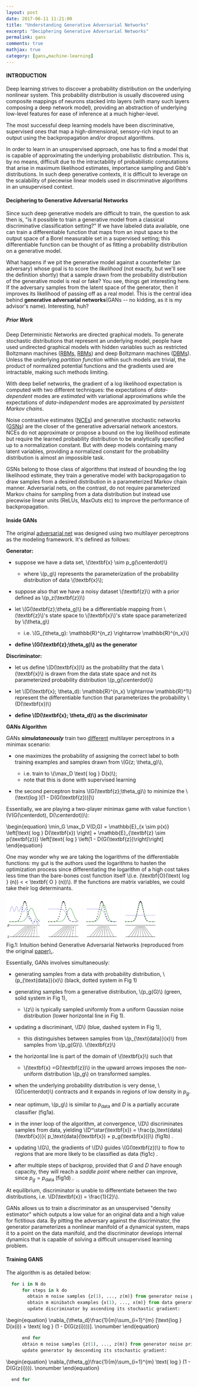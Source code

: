 ```yaml
---
layout: post
date: 2017-06-11 11:21:00
title: "Understanding Generative Adversarial Networks"
excerpt: "Deciphering Generative Adversarial Networks"
permalink: gans
comments: true
mathjax: true
category: [gans,machine-learning]
---
```


<!-- Google Tag Manager -->
<noscript><iframe src="//www.googletagmanager.com/ns.html?id=GTM-WXGQX2"
height="0" width="0" style="display:none;visibility:hidden"></iframe></noscript>
<script>(function(w,d,s,l,i){w[l]=w[l]||[];w[l].push({'gtm.start':
new Date().getTime(),event:'gtm.js'});var f=d.getElementsByTagName(s)[0],
j=d.createElement(s),dl=l!='dataLayer'?'&l='+l:'';j.async=true;j.src=
'//www.googletagmanager.com/gtm.js?id='+i+dl;f.parentNode.insertBefore(j,f);
})(window,document,'script','dataLayer','GTM-WXGQX2');</script>
<!-- End Google Tag Manager -->

<script type="text/x-mathjax-config">
MathJax.Hub.Config({
  TeX: { equationNumbers: { autoNumber: "AMS" } }
});
</script>

<!--Mathjax Parser -->
<script type="text/javascript" async
  src="https://cdn.mathjax.org/mathjax/latest/MathJax.js?config=TeX-MML-AM_CHTML">
</script>

<script type="text/x-mathjax-config">
MathJax.Hub.Config({
  tex2jax: {inlineMath: [['$','$'], ['\\(','\\)']]}
});
</script>


#### INTRODUCTION

Deep learning strives to discover a probability distribution on the underlying nonlinear system. This probability distribution is usually discovered using composite mappings of neurons stacked into layers (with many such layers composing a deep network model), providing an abstraction of underlying low-level features for ease of inference at a much higher-level.

The most successful deep learning models have been discriminative, supervised ones that map a high-dimensional, sensory-rich input to an output using the backpropagation and/or dropout algorithms.

In order to learn in an unsupervised approach, one has to find a model that is capable of approximating the underlying probabilistic distribution. This is, by no means, difficult due to the intractability of probabilistic computations that arise in
maximum likelihood estimates, importance sampling and Gibb's distributions. In such deep generative contexts, it is difficult to leverage on the scalability of piecewise linear models used in discriminative algorithms in an unsupervised context.

#### Deciphering to Generative Adversarial Networks

Since such deep generative models are difficult to train, the question to ask then is, "is it possible to train a generative model from a classical discriminative classification setting?" If we have labeled data available, one can train a differentiable function that maps from an input space to the output space of a Borel measurable set in a supervised setting; this differentiable function can be thought of as fitting a probability distribution on a generative model.

What happens if we pit the  generative model against a counterfeiter (an adversary) whose goal is to score the _likelihood_ (not exactly, but we'll see the definition shortly) that a sample drawn from the probability distribution of the generative model is real or fake?
You see, things get interesting here. If the adversary samples from the latent space of the generator, then it improves its likelihood of passing off as a real model. This is the central idea behind **generative adversarial networks**(GANs -- no kidding, as it is my advisor's name).
Interesting, huh?

##### Prior Work

Deep Deterministic Networks are directed graphical models. To generate stochastic distributions that represent an underlying model, people have used undirected graphical models with hidden variables such as restricted Boltzmann machines ([RBMs][rbms], [RBMs][rbms2]) and  deep Boltzmann machines ([DBMs](#dbms)). Unless the underlying _partition function_ within such models are trivial, the product of normalized potential functions and the gradients used are intractable, making such methods limiting.

 <!-- With Monte Carlo Markov Chain methods, however, one can approximate such functions. -->

With deep belief networks, the gradient of a log likelihood expectation is computed with two different techniques:  the expectations of _data-dependent_ modes are _estimated_ with variational approximations while the expectations of _data-independent_ modes are approximated by _persistent Markov chains_.


Noise contrastive estimates ([NCEs][nces]) and generative stochastic networks ([GSNs][gsns]) are the closer of the generative adversarial network ancestors. NCEs do not approximate or propose a bound on the log likelihood estimate but require the learned probability distribution to be analytically specified up to a normalization constant. But with deep models containing many latent variables, providing a normalized constant for the probability distribution is almost an impossible task.

GSNs belong to those class of algorithms that instead of bounding the log likelihood estimate, they train a generative model with backpropagation to draw samples from a desired distribution in a parameterized Markov chain manner. Adversarial nets, on the contrast, do not require parameterized Markov chains for sampling from a data distribution but instead use piecewise linear units (ReLUs, MaxOuts etc) to improve the performance of backpropagation.



#### Inside GANs

The original [adversarial net][adv-nets] was designed using two multilayer perceptrons as the modeling framework. It's defined as follows:

**Generator:**

- suppose we have a data set, \\(\textbf{x} \sim p\_g(\centerdot)\\)
  - where \\(p\_g\\) represents the parameterization of the probability distribution of data \\(\textbf{x}\\);

- suppose also that we have a noisy dataset \\(\textbf{z}\\) with a prior defined as \\(p\_z(\textbf{z})\\)

- let \\(G(\textbf{z};\theta\_g)\\) be a differentiable mapping from \\(\textbf{z}\\)'s state space to \\(\textbf{x}\\)'s state space parameterized by \\(\theta\_g\\)
  - i.e. \\(G\_{\theta\_g}: \mathbb{R}^{n\_z} \rightarrow \mathbb{R}^{n\_x}\\)

- **define \\(G(\textbf{z};\theta\_g)\\) as the generator**

**Discriminator:**
- let us define \\(D(\textbf{x})\\) as the probability that the data \\(\textbf{x}\\) is drawn from the data state space and not its parameterized probability distribution \\(p\_g(\centerdot)\\)

- let \\(D(\textbf{x}; \theta\_d): \mathbb{R}^{n\_x} \rightarrow  \mathbb{R}^1\\) represent the differentiable function that parameterizes the probability \\(D(\textbf{x})\\)

- **define \\(D(\textbf{x}; \theta\_d)\\) as the discriminator**

**GANs Algorithm**

GANs **_simulataneously_** train two <u>different</u> multilayer perceptrons in a minimax scenario:

- one maximizes the probability of assigning the correct label to both training examples and samples drawn from \\(G(z; \theta\_g)\\),
  - i.e. train to  \\(\max\_D \text{ log } D(x)\\);
  - note that this is done with supervised learning

- the second perceptron trains \\(G(\textbf{z};\theta\_g)\\)  to minimize the \\(\text{log }[1 - D(G(\textbf{z}))]\\)

Essentially, we are playing a two-player minimax game with value function \\(V(G(\centerdot), D(\centerdot))\\):

\begin{equation}
  \min\_G \max_D V(D,G) = \mathbb{E}\_{x \sim p(x)} \left[\text{ log } D(\textbf{x}) \right] + \mathbb{E}\_{\textbf{z} \sim p(\textbf{z})} \left[\text{ log } \left(1 - D(G(\textbf{z})\right)\right]
\end{equation}

One may wonder why we are taking the logarithms of the differentiable functions: my gut is the authors used the logarithms to hasten the optimization process since differentiating the logarithm of a high cost takes less time than the bare-bones cost function itself \\(i.e. (\textbf{O}(\text{ log } (n)) < <  \textbf{ O } (n))\\). If the functions are matrix variables, we could take their log determinants.

<div class="fig figcenter fighighlight">
  <img src="assets/Gans/fig1.jpg" width="20%" height="60%"  border="0" />
  <img src="assets/Gans/fig2.jpg" width="20%" height="60%"  border="0" />  
  <img src="assets/Gans/fig3.jpg" width="20%" height="60%"  border="0" />  
  <img src="assets/Gans/fig4.jpg" width="20%" height="60%"  border="0" />  
  <div class="figcaption" align="left">
    Fig.1: Intuition behind Generative Adversarial Networks (reproduced from the original <a href="https://arxiv.org/abs/1406.2661">paper).</a>.
  </div>
</div>

Essentially, GANs involves simultaneously:

- generating samples from a data with probability distribution, \\(p\_{\text{data}}(x)\\) (black, dotted system in Fig 1)

- generating samples from a generative distribution, \\(p\_g(G)\\) (green, solid system in Fig 1),
  - \\(z\\) is typically sampled uniformly from a uniform Gaussian noise distribution (lower horizontal line in Fig 1).

- updating a discriminant, \\(D\\) (blue, dashed system in Fig 1),
  - this distinguishes between samples from \\(p\_{\text{data}}(x)\\) from samples from \\(p\_g(G)\\). \\(\textbf{z}\\)

- the horizontal line is part of the domain of \\(\textbf{x}\\) such that
  - \\(\textbf{x} =G(\textbf{z})\\) in the upward arrows imposes the non-uniform distribution \\(p\_g\\) on transformed samples.

- when the underlying probability distribution is very dense, \\(G(\centerdot)\\) contracts and it expands in regions of low density in $p_g$.

- near optimum, \\(p_g\\) is similar to $p_\text{data}$ and $D$ is a partially accurate classifier (fig1a).

- in the inner loop of the algorithm, at convergence, \\(D\\) discriminates samples from data, yielding \\(D^\star(\textbf{x}) = \frac{p_\text{data}(\textbf{x})}{ p_\text{data}(\textbf{x}) + p_g(\textbf{x})}\\) (fig1b) .

- updating \\(G\\), the gradients of \\(D\\) guides \\(G(\textbf{z})\\) to flow to regions that are more likely to be classified as data (fig1c) .

- after multiple steps of backprop, provided that $G$ and $D$ have enough capacity, they will reach a _saddle point_ where neither can improve, since $p_g = p_\text{data}$ (fig1d) .

At equilibrium, discriminator is unable to differentiate between the two
distributions, i.e. \\(D(\textbf{x}) = \frac{1}{2}\\).


GANs  allows us to train a discriminator as an unsupervised "density estimator" which outputs a low value for an original data and a high value for fictitious data. By pitting the adversary against the discriminator, the generator parameterizes a nonlinear manifold of a dynamical system, maps it to a point on the data manifold, and the discriminator develops internal dynamics that is capable of solving a difficult unsupervised learning problem.

#### Training GANS

The algorithm is as detailed below:

```python
  for i in N do
      for steps in k do
        obtain m noise samples {z(1), ..., z(m)} from generator noise prior p(z)
        obtain m minibatch examples {x(1), ..., x(m)} from data generating distribution p(x)
        update discriminator by ascending its stochastic gradient:
```

\begin{equation}
\nabla\_{\theta\_d}\frac{1}{m}\sum\_{i=1}^{m} [\text{log } D(x(i)) + \text{ log } (1 - D(G(z{i})))].  \nonumber
\end{equation}

```python
      end for
      obtain m noise samples {z(1), ..., z(m)} from generator noise prior p(z)
      update generator by descending its stochastic gradient:
```


\begin{equation}
\nabla\_{\theta\_g}\frac{1}{m}\sum\_{i=1}^{m} \text{ log } (1 - D(G(z{i}))).  \nonumber
\end{equation}

```python
  end for
```


[rbms]: http://dl.acm.org/citation.cfm?id=104290
[rbms2]: https://www.ncbi.nlm.nih.gov/pubmed/16764513
[dbms]: http://www.utstat.toronto.edu/~rsalakhu/papers/dbm.pdf
[nces]: http://proceedings.mlr.press/v9/gutmann10a/gutmann10a.pdf
[gsns]: https://arxiv.org/pdf/1306.1091.pdf
[adv-nets]: https://arxiv.org/abs/1406.2661
[Gans-paper]: https://arxiv.org/abs/1406.2661
